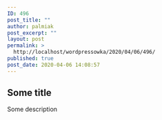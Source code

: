 ```yaml
---
ID: 496
post_title: ""
author: palmiak
post_excerpt: ""
layout: post
permalink: >
  http://localhost/wordpressowka/2020/04/06/496/
published: true
post_date: 2020-04-06 14:08:57
---
```

<!-- wp:heading -->
<h2>Some title</h2>
<!-- /wp:heading -->

<!-- wp:paragraph -->
<p>Some description</p>
<!-- /wp:paragraph -->

<!-- wp:more -->
<!--more-->
<!-- /wp:more -->

<!-- wp:acf/owl-link {
    "id": "block_5e8b1b68bb7f7",
    "name": "acf\/owl-link",
    "data": {
        "opis": "ACF test",
        "_opis": "field_5c5706bb6e493",
        "link": {
            "title": "onet",
            "url": "http:\/\/onet.pl",
            "target": "_blank"
        },
        "_link": "field_5c5706f36e494",
        "repeater": "",
        "_repeater": "field_5e5ae03cdabe4"
    },
    "align": "",
    "mode": "preview"
} /-->

<!-- wp:acf/owl-link {
    "id": "block_5e9e03c613a5c",
    "name": "acf\/owl-link",
    "data": {
        "opis": "",
        "_opis": "field_5c5706bb6e493",
        "link": "",
        "_link": "field_5c5706f36e494",
        "repeater": "",
        "_repeater": "field_5e5ae03cdabe4"
    },
    "mode": "preview"
} /-->

<!-- wp:acf/owl-link {
    "id": "block_5e9e2dcfdc1d5",
    "name": "acf\/owl-link",
    "data": {
        "opis": "",
        "_opis": "field_5c5706bb6e493",
        "link": "",
        "_link": "field_5c5706f36e494",
        "title": "",
        "_title": "field_5e9e26b0bc5e0"
    },
    "mode": "preview"
} /-->